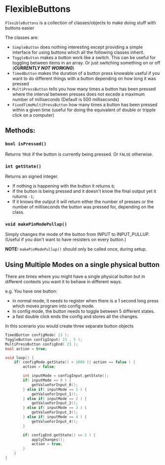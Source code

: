 # FlexibleButtons

`FlexibleButtons` is a collection of classes/objects to make doing stuff with buttons easier

The classes are:
*	`SimpleButton` does nothing interesting except providing a simple interface for using buttons which all the following classes inherit.
*	`ToggleButton` makes a button work like a switch. This can be useful for toggling between items in an array. Or just switching something on or off (__*CURRENTLY NOT WORKING*__)
*	`TimedButton` makes the duration of a button press knowable useful if you want to do different things with a button depending on how long it was pressed
*	`MultiPressButton` tells you how many times a button has been pressed where the interval between presses does not excede a maximum number of milliseconds (Default is 500 milliseconds)
*	`FixedTimeMultiPressButton` how many times a button has been pressed within a given time (useful for doing the equivalent of double or tripple click on a computer)

## Methods:

### `bool isPressed()`
Returns `TRUE` if the button is currently being pressed. Or `FALSE` otherwise.

### `int getState()`
Returns an signed integer.
*	If nothing is happening with the button it returns `0`;
*	If the button is being pressed and it doesn't know the final output yet it ruturns `-1`;
*	If it knows the output it will return either the number of presses or the number of milliseconds the button was pressed for, depending on the class.

### `void makePinModePullup()`
Simply changes the mode of the button from INPUT to INPUT_PULLUP. (Useful if you don't want to have resisters on every button.)

__NOTE:__ `makePinModePullup()` should only be called once, during setup.


## Using Multiple Modes on a single physical button

There are times where you might have a single physical button but in different contexts you want it to behave in different ways.

e.g. You have one button:
*	in normal mode, it needs to register when there is a 1 second long press which moves program into config mode.
*	In config mode, the button needs to toggle between 5 different states.
*	a fast double click ends the config and stores all the changes.

In this scenario you would create three separate button objects

``` C++
TimedButton configMode( 23 );
ToggleButton configInput( 23 , 5 );
MultiPressButton configEnd( 23 );
bool action = true;

void loop() {
	if( configMode.getState() > 1000 || action == false ) {
		action = false;

		int inputMode = configInput.getState();
		if( inputMode == 0 ) {
			getValueForInput_0();
		} else if( inputMode == 1 ) {
			getValueForInput_1();
		} else if( inputMode == 2 ) {
			getValueForInput_2();
		} else if( inputMode == 3 ) {
			getValueForInput_3();
		} else if( inputMode == 4 ) {
			getValueForInput_4();
		}

		if( configEnd.getState() == 2 ) {
			applyChanges();
			action = true;
		}
	}
}
```
